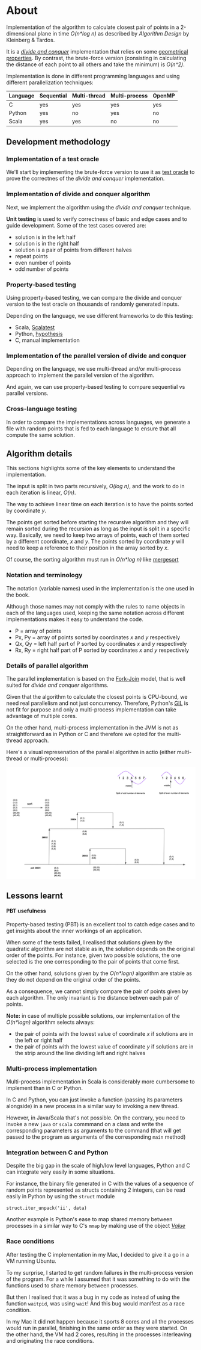 # About
Implementation of the algorithm to calculate closest pair of points in a 2-dimensional plane in time _O(n*log n)_ as described by _Algorithm Design_ by Kleinberg & Tardos.

It is a [_divide and conquer_](https://en.wikipedia.org/wiki/Divide-and-conquer_algorithm) implementation that relies on some [geometrical properties](https://www.cs.cmu.edu/~ckingsf/bioinfo-lectures/closepoints.pdf). By contrast, the brute-force version (consisting in calculating the distance of each point to all others and take the minimum) is _O(n^2)_.

Implementation is done in different programming languages and using different parallelization techniques:


| Language    | Sequential | Multi-thread | Multi-process | OpenMP |
| ----------- | ----------- | ----------- | -----------   | ------ |
| C      | yes       | yes | yes | yes |
| Python   | yes        | no | yes | no |
| Scala | yes | yes | no | no |


## Development methodology
### Implementation of a test oracle
We'll start by implementing the brute-force version to use it as [test oracle](https://en.wikipedia.org/wiki/Test_oracle) to prove the correctnes of the _divide and conquer_ implementation.

### Implementation of divide and conquer algorithm
Next, we implement the algorithm using the _divide and conquer_ technique.

__Unit testing__ is used to verify correctness of basic and edge cases and to guide development. Some of the test cases covered are:

- solution is in the left half
- solution is in the right half
- solution is a pair of points from different halves
- repeat points
- even number of points
- odd number of points


### Property-based testing
Using property-based testing, we can compare the divide and conquer version to the test oracle on thousands of randomly generated inputs.

Depending on the language, we use different frameworks to do this testing:

- Scala, [Scalatest](https://www.scalatest.org/user_guide/property_based_testing)
- Python, [hypothesis](https://hypothesis.readthedocs.io/en/latest/)
- C, manual implementation


### Implementation of the parallel version of divide and conquer
Depending on the language, we use multi-thread and/or multi-process approach to implement the parallel version of the algorithm.

And again, we can use property-based testing to compare sequential vs parallel versions.

### Cross-language testing
In order to compare the implementations across languages, we generate a file with random points that is fed to each language to ensure that all compute the same solution.


## Algorithm details
This sections highlights some of the key elements to understand the implementation.

The input is split in two parts recursively, _O(log n)_, and the work to do in each iteration is linear, _O(n)_.

The way to achieve linear time on each iteration is to have the points sorted by coordinate _y_. 

The points get sorted before starting the recursive algorithm and they will remain sorted during the recursion as long as the input is split in a specific way. Basically, we need to keep two arrays of points, each of them sorted by a different coordinate, _x_ and _y_. The points sorted by coordinate _y_ will need to keep a reference to their position in the array sorted by _x_.

Of course, the sorting algorithm must run in _O(n*log n)_ like [mergesort](https://en.wikipedia.org/wiki/Merge_sort)

### Notation and terminology

The notation (variable names) used in the implementation is the one used in the book.

Although those names may not comply with the rules to name objects in each of the languages used,
keeping the same notation across different implementations makes it easy to understand the code.

- P = array of points
- Px, Py = array of points sorted by coordinates _x_ and _y_ respectively
- Qx, Qy = left half part of P sorted by coordinates _x_ and _y_ respectively
- Rx, Ry = right half part of P sorted by coordinates _x_ and _y_ respectively


### Details of parallel algorithm

The parallel implementation is based on the [Fork-Join](https://en.wikipedia.org/wiki/Fork–join_model) model, that is well suited for _divide and conquer_ algorithms.

Given that the algorithm to calculate the closest points is CPU-bound, we need real parallelism and not just concurrency. Therefore, Python's [GIL](https://docs.python.org/3/glossary.html#term-global-interpreter-lock) is not fit for purpose and only a multi-process implementation can take advantage of multiple cores.

On the other hand, multi-process implementation in the JVM is not as straightforward as in Python or C and therefore we opted for the multi-thread approach.

Here's a visual represenation of the parallel algorithm in actio (either multi-thread or multi-process):

![parallel algorithm](images/closest_points_parallel.png)


## Lessons learnt

#### PBT usefulness

Property-based testing (PBT) is an excellent tool to catch edge cases and to get insights about the inner workings of an application.

When some of the tests failed, I realised that solutions given by the quadratic algorithm are not stable as in, the solution depends on the original order of the points. For instance, given two possible solutions, the one selected is the one corresponding to the pair of points that come first.

On the other hand, solutions given by the _O(n*logn)_ algorithm are stable as they do not depend on the original order of the points.

As a consequence, we cannot simply compare the pair of points given by each algorithm. The only invariant is the distance betwen each pair of points.

__Note:__ in case of multiple possible solutions, our implementation of the _O(n*logn)_ algorithm selects always:

- the pair of points with the lowest value of coordinate _x_ if solutions are in the left or right half
- the pair of points with the lowest value of coordinate _y_ if solutions are in the strip around the line dividing left and right halves


### Multi-process implementation

Multi-process implementation in Scala is considerably more cumbersome to implement than in C or Python.

In C and Python, you can just invoke a function (passing its parameters alongside) in a new process in a similar way to invoking a new thread.

However, in Java/Scala that's not possible. On the contrary, you need to invoke a new `java` or `scala` commmand on a class and write the corresponding parameters as arguments to the command (that will get passed to the program as arguments of the corresponding `main` method)


### Integration between C and Python

Despite the big gap in the scale of high/low level languages, Python and C can integrate very easily in some situations.

For instance, the binary file generated in C with the values of a sequence of random points represented as structs containing 2 integers, can be read easily in Python by using the `struct` module

```
struct.iter_unpack('ii', data)
```

Another example is Python's ease to map shared memory between processes in a similar way to C's `mmap` by making use of the object _[Value](https://docs.python.org/3/library/multiprocessing.html#sharing-state-between-processes)_


### Race conditions

After testing the C implementation in my Mac, I decided to give it a go in a VM running Ubuntu.

To my surprise, I started to get random failures in the multi-process version of the program. For a while I assumed that it was something to do with the functions used to share memory between processes. 

But then I realised that it was a bug in my code as instead of using the function `waitpid`, was using `wait`! And this bug would manifest as a race condition.

In my Mac it did not happen because it sports 8 cores and all the processes would run in parallel, finishing in the same order as they were started. On the other hand, the VM had 2 cores, resulting in the processes interleaving and originating the race conditions.